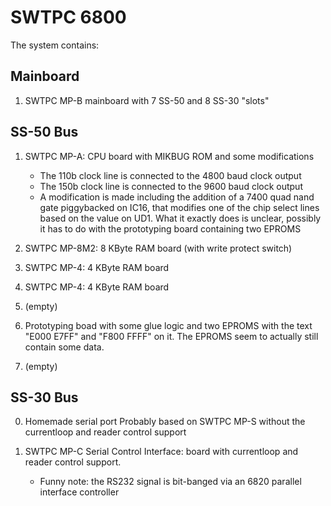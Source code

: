 # SWTPC 6800

The system contains:

## Mainboard

1. SWTPC MP-B mainboard with 7 SS-50 and 8 SS-30 "slots"

## SS-50 Bus

1. SWTPC MP-A: CPU board with MIKBUG ROM and some modifications
   - The 110b clock line is connected to the 4800 baud clock output
   - The 150b clock line is connected to the 9600 baud clock output
   - A modification is made including the addition of a 7400 quad nand gate
     piggybacked on IC16, that modifies one of the chip select lines based
     on the value on UD1. What it exactly does is unclear, possibly it has
     to do with the prototyping board containing two EPROMS

2. SWTPC MP-8M2: 8 KByte RAM board (with write protect switch)

3. SWTPC MP-4: 4 KByte RAM board

4. SWTPC MP-4: 4 KByte RAM board

5. (empty)

6. Prototyping boad with some glue logic and two EPROMS with the text
   "E000 E7FF" and "F800 FFFF" on it. The EPROMS seem to actually still contain
   some data.

7. (empty)

## SS-30 Bus

0. Homemade serial port
   Probably based on SWTPC MP-S without the currentloop and reader control 
   support

1. SWTPC MP-C Serial Control Interface: board with currentloop and reader control
   support.
   - Funny note: the RS232 signal is bit-banged via an 6820 parallel interface
     controller




